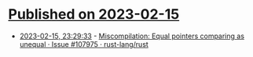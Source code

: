 # [Published on 2023-02-15](index.md)

* [2023-02-15, 23:29:33](https://lobste.rs/s/lmphym/miscompilation_equal_pointers) - [Miscompilation: Equal pointers comparing as unequal · Issue #107975 · rust-lang/rust](https://github.com/rust-lang/rust/issues/107975)
